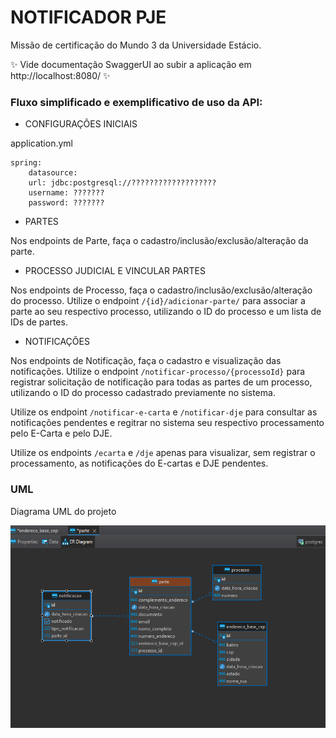 # NOTIFICADOR PJE

Missão de certificação do Mundo 3 da Universidade Estácio.

✨ Vide documentação SwaggerUI ao subir a aplicação em http://localhost:8080/ ✨

### Fluxo simplificado e exemplificativo de uso da API:

- CONFIGURAÇÕES INICIAIS

application.yml

```
spring:
    datasource:
    url: jdbc:postgresql://???????????????????
    username: ???????
    password: ???????
```

- PARTES

Nos endpoints de Parte, faça o cadastro/inclusão/exclusão/alteração da parte.

- PROCESSO JUDICIAL E VINCULAR PARTES

Nos endpoints de Processo, faça o cadastro/inclusão/exclusão/alteração do processo. Utilize o endpoint `/{id}/adicionar-parte/` para associar a parte ao seu respectivo processo, utilizando o ID do processo e um lista de IDs de partes.

- NOTIFICAÇÕES

Nos endpoints de Notificação, faça o cadastro e visualização das notificações. Utilize o endpoint `/notificar-processo/{processoId}` para registrar solicitação de notificação para todas as partes de um processo, utilizando o ID do processo cadastrado previamente no sistema.

Utilize os endpoint `/notificar-e-carta` e `/notificar-dje` para consultar as notificações pendentes e regitrar no sistema seu respectivo processamento pelo E-Carta e pelo DJE.

Utilize os endpoints `/ecarta` e `/dje` apenas para visualizar, sem registrar o processamento, as notificações do E-cartas e DJE pendentes.

### UML

Diagrama UML do projeto

<img src="UML.png">
